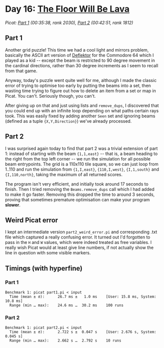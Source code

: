 # Day 16: [The Floor Will Be Lava](https://adventofcode.com/2023/day/16)
*Picat: [Part 1](https://github.com/DestyNova/advent_of_code_2023/blob/main/16/part1.pi) (00:35:38, rank 2030), [Part 2](https://github.com/DestyNova/advent_of_code_2023/blob/main/16/part2.pi) (00:42:51, rank 1812)*

## Part 1

Another grid puzzle! This time we had a cool light and mirrors problem, basically the ASCII art version of [Deflektor](https://www.c64-wiki.com/wiki/Deflektor) for the Commodore 64 which I played as a kid -- except the beam is restricted to 90 degree movement in the cardinal directions, rather than 30 degree increments as I seem to recall from that game.

Anyway, today's puzzle went quite well for me, although I made the classic error of trying to optimise too early by putting the beams into a set, then wasting time trying to figure out how to delete an item from a set or map in Picat. You can't. Seriously though, you can't.

After giving up on that and just using lists and `remove_dups`, I discovered that you could end up with an infinite loop depending on what paths certain rays took. This was easily fixed by adding another `Seen` set and ignoring beams (defined as a tuple `{X,Y,Direction}`) we've already processed.

## Part 2

I was surprised again today to find that part 2 was a trivial extension of part 1: instead of starting with the beam `{1,1,east}` -- that is, a beam heading to the right from the top left corner -- we run the simulation for all possible beam entrypoints. The grid is a 110x110 tile square, so we can just loop from 1..110 and run the simulation from `{1,I,east}`, `{110,I,west}`, `{I,1,south}` and `{I,110,north}`, taking the maximum of all returned scores.

The program isn't very efficient, and initially took around 17 seconds to finish. Then I tried removing the `Beams.remove_dups` call which I had added to make it go faster. Removing this dropped the time to around 3 seconds, proving that sometimes premature optimisation can make your program **slower**.

## Weird Picat error

I kept an intermediate version `part2_weird_error.pi` and corresponding .txt file which captured a really confusing error. It turned out I'd forgotten to pass in the `H` and `W` values, which were indeed treated as free variables. I really wish Picat would at least give line numbers, if not actually show the line in question with some visible markers.

## Timings (with hyperfine)

### Part 1

```
Benchmark 1: picat part1.pi < input
  Time (mean ± σ):      26.7 ms ±   1.0 ms    [User: 15.8 ms, System: 10.8 ms]
  Range (min … max):    24.6 ms …  30.2 ms    100 runs
```

### Part 2

```
Benchmark 1: picat part2.pi < input
  Time (mean ± σ):      2.722 s ±  0.047 s    [User: 2.676 s, System: 0.045 s]
  Range (min … max):    2.662 s …  2.792 s    10 runs
```
